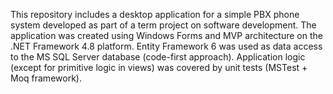 This repository includes a desktop application for a simple PBX phone system developed as part of a term project on software development.
The application was created using Windows Forms and MVP architecture on the .NET Framework 4.8 platform.
Entity Framework 6 was used as data access to the MS SQL Server database (code-first approach).
Application logic (except for primitive logic in views) was covered by unit tests (MSTest + Moq framework).
